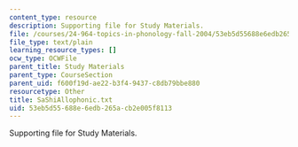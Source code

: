 ```yaml
---
content_type: resource
description: Supporting file for Study Materials.
file: /courses/24-964-topics-in-phonology-fall-2004/53eb5d55688e6edb265acb2e005f8113_SaShiAllophonic.txt
file_type: text/plain
learning_resource_types: []
ocw_type: OCWFile
parent_title: Study Materials
parent_type: CourseSection
parent_uid: f600f19d-ae22-b3f4-9437-c8db79bbe880
resourcetype: Other
title: SaShiAllophonic.txt
uid: 53eb5d55-688e-6edb-265a-cb2e005f8113
---
```

Supporting file for Study Materials.